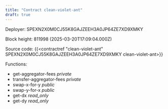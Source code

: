 ```yaml
---
title: "Contract clean-violet-ant"
draft: true
---
```

Deployer: SPEXN2X0M0CJ55K8GAJZEEH3A0JP64ZE7XD9XMKY


 



Block height: 811998 (2025-03-20T17:09:04.000Z)

Source code: {{<contractref "clean-violet-ant" SPEXN2X0M0CJ55K8GAJZEEH3A0JP64ZE7XD9XMKY clean-violet-ant>}}

Functions:

* get-aggregator-fees _private_
* transfer-aggregator-fees _private_
* swap-x-for-y _public_
* swap-y-for-x _public_
* get-dx _read_only_
* get-dy _read_only_
